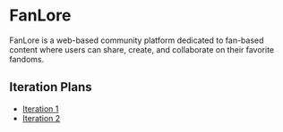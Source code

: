 # FanLore
FanLore is a web-based community platform dedicated to fan-based content where users can share, create, and collaborate on their favorite fandoms.


## Iteration Plans
- [Iteration 1](../../wiki/Iteration-1-Plan)
- [Iteration 2](../../wiki/Iteration-2-Plan)
